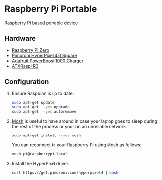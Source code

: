 # Raspberry Pi Portable

Raspberry Pi based portable device

## Hardware

- [Raspberry Pi Zero](https://www.raspberrypi.org/products/raspberry-pi-zero/)
- [Pimoroni HyperPixel 4.0 Square](https://shop.pimoroni.com/products/hyperpixel-4-square?variant=30138251444307)
- [Adafruit PowerBoost 1000 Charger](https://www.adafruit.com/product/2465)
- [ATXRaspi R3](https://lowpowerlab.com/shop/product/91)

## Configuration

1. Ensure Raspbian is up to date.

   ```bash
   sudo apt-get update
   sudo apt-get --yes upgrade
   sudo apt-get --yes autoremove
   ```

2. [Mosh](https://mosh.org/) is useful to have around in case your laptop goes to sleep during the rest of the process or your on an unreliable network.

   ```bash
   sudo apt-get install --yes mosh
   ```

   You can reconnect to your Raspberry Pi using Mosh as follows:
   
   ```bash
   mosh pi@raspberrypi.local
   ```

3. Install the HyperPixel driver.

   ```bash
   curl https://get.pimoroni.com/hyperpixel4 | bash
   ```
